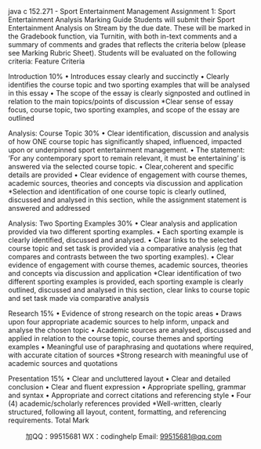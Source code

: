 java c
152.271 - Sport Entertainment Management 
Assignment 1: Sport Entertainment Analysis Marking 
Guide
Students will submit their Sport   Entertainment Analysis on   Stream   by the   due   date.
These will   be   marked   in the Gradebook function, via Turnitin, with   both   in-text   comments and a summary of comments   and   grades   that   reflects   the   criteria below   (please see   Marking   Rubric Sheet).
Students will   be evaluated on the following   criteria:
Feature 
Criteria 




Introduction 10% 
• Introduces essay clearly and succinctly 
• Clearly identifies the course topic and two sporting examples that will be analysed in this essay 
• The scope of the essay is clearly signposted and outlined in relation to the main topics/points of discussion 
*Clear sense of essay focus, course topic, two sporting examples, and scope of the essay are outlined 






Analysis: Course Topic 30% 
• Clear identification, discussion and analysis of how ONE 
course topic has significantly shaped, influenced, impacted upon or underpinned sport entertainment management. 
• The statement: ‘For any contemporary sport to remain relevant, it must be entertaining’ is answered via the selected course topic. 
• Clear,coherent and specific details are provided 
• Clear evidence of engagement with course themes, 
academic sources, theories and concepts via discussion and application *Selection and identification of one course topic is clearly outlined, discussed and analysed in this section, while the assignment statement is answered and addressed 







Analysis: Two Sporting Examples 
30% 
• Clear analysis and application provided via two different sporting examples. 
• Each sporting example is clearly identified, discussed and analysed. 
• Clear links to the selected course topic and set task is 
provided via a comparative analysis (eg that compares and contrasts between the two sporting examples). 
• Clear evidence of engagement with course themes, 
academic sources, theories and concepts via discussion and application 
*Clear identification of two different sporting examples is 
provided, each sporting example is clearly outlined, discussed    and analysed in this section, clear links to course topic and set task made via comparative analysis 



Research 15% 
• Evidence of strong research on the topic areas 
• Draws upon four appropriate academic sources to help inform, unpack and analyse the chosen topic 
• Academic sources are analysed, discussed and applied in relation to the course topic, course themes and sporting examples 
• Meaningful use of paraphrasing and quotations where required, with accurate citation of sources 
*Strong research with meaningful use of academic sources and quotations 



Presentation 15% 
• Clear and uncluttered layout 
• Clear and detailed conclusion 
• Clear and fluent expression 
• Appropriate spelling, grammar and syntax 
• Appropriate and correct citations and referencing style 
• Four (4) academic/scholarly references provided 
*Well-written, clearly structured, following all layout, content, formatting, and referencing requirements. 
Total Mark 




         
加QQ：99515681  WX：codinghelp  Email: 99515681@qq.com
